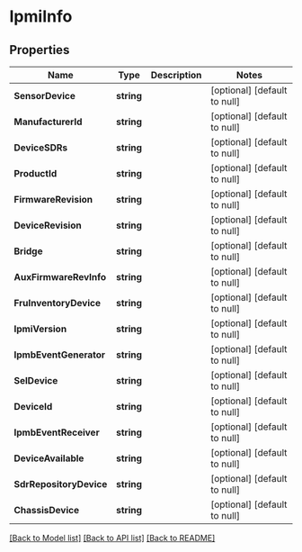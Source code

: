 # IpmiInfo

## Properties
Name | Type | Description | Notes
------------ | ------------- | ------------- | -------------
**SensorDevice** | **string** |  | [optional] [default to null]
**ManufacturerId** | **string** |  | [optional] [default to null]
**DeviceSDRs** | **string** |  | [optional] [default to null]
**ProductId** | **string** |  | [optional] [default to null]
**FirmwareRevision** | **string** |  | [optional] [default to null]
**DeviceRevision** | **string** |  | [optional] [default to null]
**Bridge** | **string** |  | [optional] [default to null]
**AuxFirmwareRevInfo** | **string** |  | [optional] [default to null]
**FruInventoryDevice** | **string** |  | [optional] [default to null]
**IpmiVersion** | **string** |  | [optional] [default to null]
**IpmbEventGenerator** | **string** |  | [optional] [default to null]
**SelDevice** | **string** |  | [optional] [default to null]
**DeviceId** | **string** |  | [optional] [default to null]
**IpmbEventReceiver** | **string** |  | [optional] [default to null]
**DeviceAvailable** | **string** |  | [optional] [default to null]
**SdrRepositoryDevice** | **string** |  | [optional] [default to null]
**ChassisDevice** | **string** |  | [optional] [default to null]

[[Back to Model list]](../README.md#documentation-for-models) [[Back to API list]](../README.md#documentation-for-api-endpoints) [[Back to README]](../README.md)


